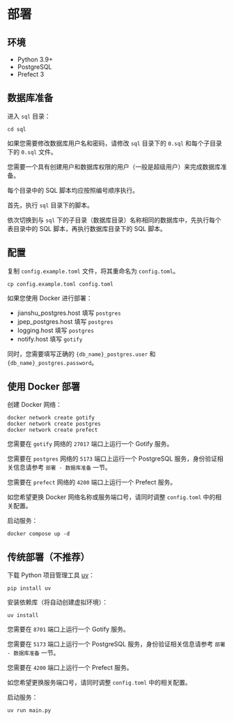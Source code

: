 # 部署

## 环境

- Python 3.9+
- PostgreSQL
- Prefect 3

## 数据库准备

进入 `sql` 目录：

```shell
cd sql
```

如果您需要修改数据库用户名和密码，请修改 `sql` 目录下的 `0.sql` 和每个子目录下的 `0.sql` 文件。

您需要一个具有创建用户和数据库权限的用户（一般是超级用户）来完成数据库准备。

每个目录中的 SQL 脚本均应按照编号顺序执行。

首先，执行 `sql` 目录下的脚本。

依次切换到与 `sql` 下的子目录（数据库目录）名称相同的数据库中，先执行每个表目录中的 SQL 脚本，再执行数据库目录下的 SQL 脚本。

## 配置

复制 `config.example.toml` 文件，将其重命名为 `config.toml`。

```shell
cp config.example.toml config.toml
```

如果您使用 Docker 进行部署：

- jianshu_postgres.host 填写 `postgres`
- jpep_postgres.host 填写 `postgres`
- logging.host 填写 `postgres`
- notify.host 填写 `gotify`

同时，您需要填写正确的 `{db_name}_postgres.user` 和 `{db_name}_postgres.password`。

## 使用 Docker 部署

创建 Docker 网络：

```shell
docker network create gotify
docker network create postgres
docker network create prefect
```

您需要在 `gotify` 网络的 `27017` 端口上运行一个 Gotify 服务。

您需要在 `postgres` 网络的 `5173` 端口上运行一个 PostgreSQL 服务，身份验证相关信息请参考 `部署 - 数据库准备` 一节。

您需要在 `prefect` 网络的 `4200` 端口上运行一个 Prefect 服务。

如您希望更换 Docker 网络名称或服务端口号，请同时调整 `config.toml` 中的相关配置。

启动服务：

```shell
docker compose up -d
```

## 传统部署（不推荐）

下载 Python 项目管理工具 [uv](https://github.com/astral-sh/uv)：

```shell
pip install uv
```

安装依赖库（将自动创建虚拟环境）：

```shell
uv install
```

您需要在 `8701` 端口上运行一个 Gotify 服务。

您需要在 `5173` 端口上运行一个 PostgreSQL 服务，身份验证相关信息请参考 `部署 - 数据库准备` 一节。

您需要在 `4200` 端口上运行一个 Prefect 服务。

如您希望更换服务端口号，请同时调整 `config.toml` 中的相关配置。

启动服务：

```shell
uv run main.py
```
